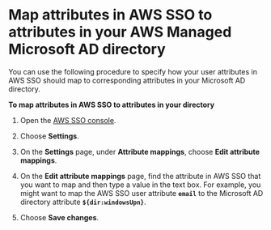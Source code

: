 # Map attributes in AWS SSO to attributes in your AWS Managed Microsoft AD directory<a name="mapssoattributestocdattributes"></a>

You can use the following procedure to specify how your user attributes in AWS SSO should map to corresponding attributes in your Microsoft AD directory\.

**To map attributes in AWS SSO to attributes in your directory**

1. Open the [AWS SSO console](https://console.aws.amazon.com/singlesignon)\.

1. Choose **Settings**\.

1. On the **Settings** page, under **Attribute mappings**, choose **Edit attribute mappings**\.

1. On the **Edit attribute mappings** page, find the attribute in AWS SSO that you want to map and then type a value in the text box\. For example, you might want to map the AWS SSO user attribute **`email`** to the Microsoft AD directory attribute **`${dir:windowsUpn}`**\.

1. Choose **Save changes**\.